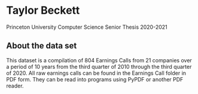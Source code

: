 # Taylor Beckett
Princeton University 
Computer Science Senior Thesis 2020-2021




## About the data set

This dataset is a compilation of 804 Earnings Calls from 21 companies over a period of 10 years from the third quarter of 2010 through the third quarter of 2020. All raw earnings calls can be found in the Earnings Call folder in PDF form. They can be read into programs using PyPDF or another PDF reader.
